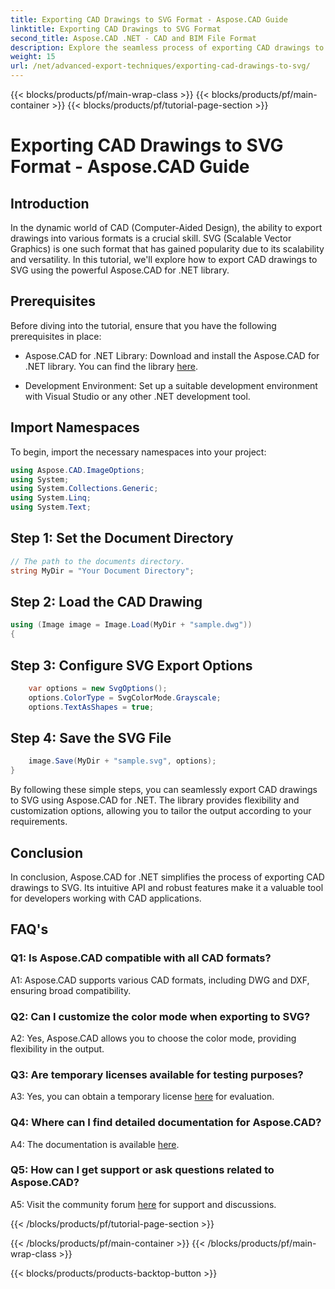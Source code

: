 ```yaml
---
title: Exporting CAD Drawings to SVG Format - Aspose.CAD Guide
linktitle: Exporting CAD Drawings to SVG Format
second_title: Aspose.CAD .NET - CAD and BIM File Format
description: Explore the seamless process of exporting CAD drawings to SVG using Aspose.CAD for .NET. Enhance your CAD development with flexibility and customization.
weight: 15
url: /net/advanced-export-techniques/exporting-cad-drawings-to-svg/
---
```


{{< blocks/products/pf/main-wrap-class >}}
{{< blocks/products/pf/main-container >}}
{{< blocks/products/pf/tutorial-page-section >}}

# Exporting CAD Drawings to SVG Format - Aspose.CAD Guide

## Introduction

In the dynamic world of CAD (Computer-Aided Design), the ability to export drawings into various formats is a crucial skill. SVG (Scalable Vector Graphics) is one such format that has gained popularity due to its scalability and versatility. In this tutorial, we'll explore how to export CAD drawings to SVG using the powerful Aspose.CAD for .NET library.

## Prerequisites

Before diving into the tutorial, ensure that you have the following prerequisites in place:

- Aspose.CAD for .NET Library: Download and install the Aspose.CAD for .NET library. You can find the library [here](https://releases.aspose.com/cad/net/).

- Development Environment: Set up a suitable development environment with Visual Studio or any other .NET development tool.

## Import Namespaces

To begin, import the necessary namespaces into your project:

```csharp
using Aspose.CAD.ImageOptions;
using System;
using System.Collections.Generic;
using System.Linq;
using System.Text;
```

## Step 1: Set the Document Directory

```csharp
// The path to the documents directory.
string MyDir = "Your Document Directory";
```

## Step 2: Load the CAD Drawing

```csharp
using (Image image = Image.Load(MyDir + "sample.dwg"))
{
```

## Step 3: Configure SVG Export Options

```csharp
    var options = new SvgOptions();
    options.ColorType = SvgColorMode.Grayscale;
    options.TextAsShapes = true;
```

## Step 4: Save the SVG File

```csharp
    image.Save(MyDir + "sample.svg", options);
}
```

By following these simple steps, you can seamlessly export CAD drawings to SVG using Aspose.CAD for .NET. The library provides flexibility and customization options, allowing you to tailor the output according to your requirements.

## Conclusion

In conclusion, Aspose.CAD for .NET simplifies the process of exporting CAD drawings to SVG. Its intuitive API and robust features make it a valuable tool for developers working with CAD applications.

## FAQ's

### Q1: Is Aspose.CAD compatible with all CAD formats?

A1: Aspose.CAD supports various CAD formats, including DWG and DXF, ensuring broad compatibility.

### Q2: Can I customize the color mode when exporting to SVG?

A2: Yes, Aspose.CAD allows you to choose the color mode, providing flexibility in the output.

### Q3: Are temporary licenses available for testing purposes?

A3: Yes, you can obtain a temporary license [here](https://purchase.aspose.com/temporary-license/) for evaluation.

### Q4: Where can I find detailed documentation for Aspose.CAD?

A4: The documentation is available [here](https://reference.aspose.com/cad/net/).

### Q5: How can I get support or ask questions related to Aspose.CAD?

A5: Visit the community forum [here](https://forum.aspose.com/c/cad/19) for support and discussions.

{{< /blocks/products/pf/tutorial-page-section >}}

{{< /blocks/products/pf/main-container >}}
{{< /blocks/products/pf/main-wrap-class >}}

{{< blocks/products/products-backtop-button >}}
